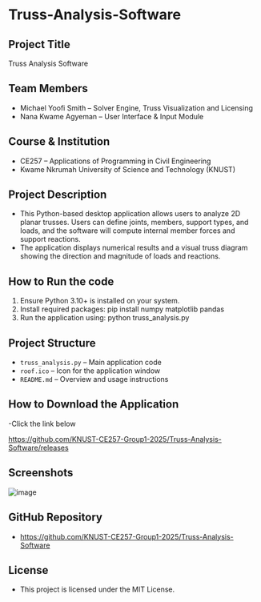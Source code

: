 # Truss-Analysis-Software

## Project Title
Truss Analysis Software

## Team Members
- Michael Yoofi Smith – Solver Engine, Truss Visualization and Licensing
- Nana Kwame Agyeman – User Interface & Input Module

## Course & Institution
- CE257 – Applications of Programming in Civil Engineering
- Kwame Nkrumah University of Science and Technology (KNUST)

## Project Description
- This Python-based desktop application allows users to analyze 2D planar trusses. Users can define joints, members, support types, and loads, and the software will compute internal member forces and support reactions. 
- The application displays numerical results and a visual truss diagram showing the direction and magnitude of loads and reactions.

## How to Run the code 
1. Ensure Python 3.10+ is installed on your system.
2. Install required packages:
   pip install numpy matplotlib pandas
3. Run the application using:
   python truss_analysis.py

## Project Structure
- `truss_analysis.py` – Main application code
- `roof.ico` – Icon for the application window
- `README.md` – Overview and usage instructions

## How to Download the Application
-Click the link below

https://github.com/KNUST-CE257-Group1-2025/Truss-Analysis-Software/releases

## Screenshots
![image](https://github.com/user-attachments/assets/56970ed5-c0b2-4804-b934-492fa0f29e3a)

## GitHub Repository
- https://github.com/KNUST-CE257-Group1-2025/Truss-Analysis-Software

## License
- This project is licensed under the MIT License.
